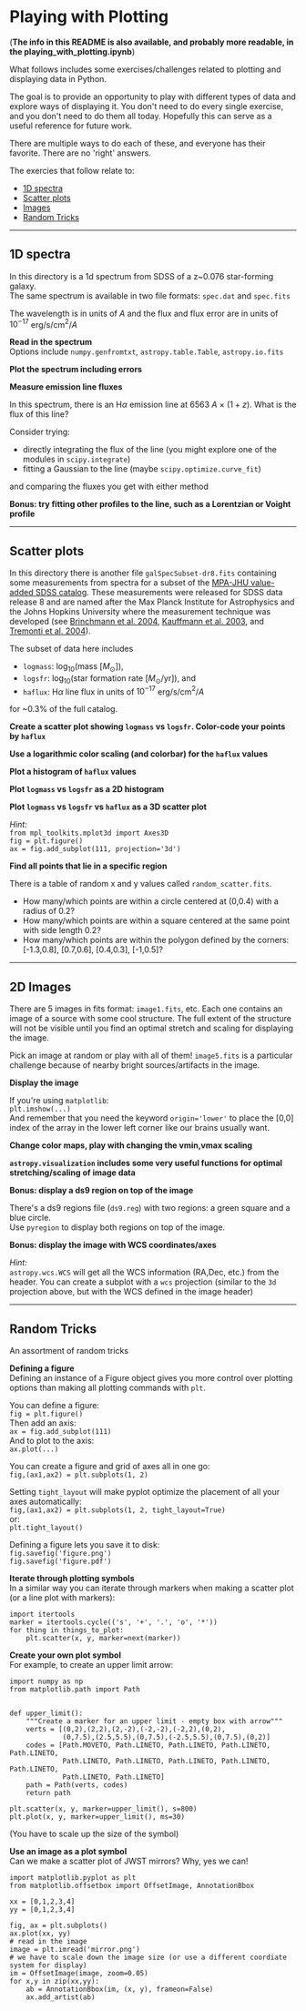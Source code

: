 # Playing with Plotting

(**The info in this README is also available, and probably more readable, in the playing_with_plotting.ipynb**)

What follows includes some exercises/challenges related to plotting and displaying data in Python. 

The goal is to provide an opportunity to play with different types of data and explore ways of displaying it. You don't need to do every single exercise, and you don't need to do them all today. Hopefully this can serve as a useful reference for future work. 

There are multiple ways to do each of these, and everyone has their favorite. There are no 'right' answers.

The exercies that follow relate to:  
- [1D spectra](#1dspectra)
- [Scatter plots](#scatter)
- [Images](#image)
- [Random Tricks](#tricks)

---

<a id='1dspectra'></a>
## 1D spectra

In this directory is a 1d spectrum from SDSS of a z~0.076 star-forming galaxy.  
The same spectrum is available in two file formats: `spec.dat` and `spec.fits`  

The wavelength is in units of $A$ and the flux and flux error are in units of $10^{-17}$ erg/s/cm$^2$/$A$

**Read in the spectrum**  
Options include `numpy.genfromtxt`, `astropy.table.Table`, `astropy.io.fits`

**Plot the spectrum including errors**

**Measure emission line fluxes**  

In this spectrum, there is an H$\alpha$ emission line at 6563 $A$ $\times$ $(1+z)$. What is the flux of this line?

Consider trying:
- directly integrating the flux of the line (you might explore one of the modules in `scipy.integrate`)
- fitting a Gaussian to the line (maybe `scipy.optimize.curve_fit`)

and comparing the fluxes you get with either method

**Bonus: try fitting other profiles to the line, such as a Lorentzian or Voight profile**


---
<a id='scatter'></a>
## Scatter plots

In this directory there is another file `galSpecSubset-dr8.fits` containing some measurements from spectra for a subset of the [MPA-JHU value-added SDSS catalog](https://www.sdss.org/dr12/spectro/galaxy_mpajhu/). These measurements were released for SDSS data release 8 and are named after the Max Planck Institute for Astrophysics and the Johns Hopkins University where the measurement technique was developed (see [Brinchmann et al. 2004](http://adsabs.harvard.edu/abs/2004MNRAS.351.1151B), [Kauffmann et al. 2003](http://adsabs.harvard.edu/abs/2003MNRAS.341...33K), and [Tremonti et al. 2004](http://adsabs.harvard.edu/abs/2004ApJ...613..898T)).

The subset of data here includes
- `logmass`: log$_{10}$(mass [$M_{\odot}$]),
- `logsfr`: log$_{10}$(star formation rate [$M_{\odot}$/yr]), and 
- `haflux`: H$\alpha$ line flux in units of $10^{-17}$ erg/s/cm$^2$/$A$ 

for ~0.3% of the full catalog. 


**Create a scatter plot showing `logmass` vs `logsfr`. Color-code your points by `haflux`**

**Use a logarithmic color scaling (and colorbar) for the `haflux` values**

**Plot a histogram of `haflux` values**

**Plot `logmass` vs `logsfr` as a 2D histogram**

**Plot `logmass` vs `logsfr` vs `haflux` as a 3D scatter plot**

_Hint:_   
`from mpl_toolkits.mplot3d import Axes3D`  
`fig = plt.figure()`  
`ax = fig.add_subplot(111, projection='3d')`


**Find all points that lie in a specific region**

There is a table of random x and y values called `random_scatter.fits`.

- How many/which points are within a circle centered at (0,0.4) with a radius of 0.2?
- How many/which points are within a square centered at the same point with side length 0.2?
- How many/which points are within the polygon defined by the corners: [-1.3,0.8], [0.7,0.6], [0.4,0.3], [-1,0.5]? 


---
<a id='image'></a>
## 2D Images

There are 5 images in fits format: `image1.fits`, etc. Each one contains an image of a source with some cool structure. The full extent of the structure will not be visible until you find an optimal stretch and scaling for displaying the image. 

Pick an image at random or play with all of them! `image5.fits` is a particular challenge because of nearby bright sources/artifacts in the image. 


**Display the image**

If you're using `matplotlib`:  
`plt.imshow(...)`  
And remember that you need the keyword `origin='lower'` to place the [0,0] index of the array in the lower left corner like our brains usually want.


**Change color maps, play with changing the vmin,vmax scaling**


**`astropy.visualization` includes some very useful functions for optimal stretching/scaling of image data**


**Bonus: display a ds9 region on top of the image**

There's a ds9 regions file (`ds9.reg`) with two regions: a green square and a blue circle.    
Use `pyregion` to display both regions on top of the image.


**Bonus: display the image with WCS coordinates/axes**

_Hint:_  
`astropy.wcs.WCS` will get all the WCS information (RA,Dec, etc.) from the header. You can create a subplot with a `wcs` projection (similar to the `3d` projection above, but with the WCS defined in the image header)


---
<a id='tricks'></a>
## Random Tricks

An assortment of random tricks

**Defining a figure**  
Defining an instance of a Figure object gives you more control over plotting options than making all plotting commands with `plt`. 

You can define a figure:  
`fig = plt.figure()`  
Then add an axis:  
`ax = fig.add_subplot(111)`  
And to plot to the axis:  
`ax.plot(...)`

You can create a figure and grid of axes all in one go:  
`fig,(ax1,ax2) = plt.subplots(1, 2)`

Setting `tight_layout` will make pyplot optimize the placement of all your axes automatically:  
`fig,(ax1,ax2) = plt.subplots(1, 2, tight_layout=True)`  
or:  
`plt.tight_layout()`

Defining a figure lets you save it to disk:  
`fig.savefig('figure.png')`  
`fig.savefig('figure.pdf')`


**Iterate through plotting symbols**  
In a similar way you can iterate through markers when making a scatter plot (or a line plot with markers):

```
import itertools
marker = itertools.cycle(('s', '+', '.', 'o', '*')) 
for thing in things_to_plot:
    plt.scatter(x, y, marker=next(marker))
```


**Create your own plot symbol**  
For example, to create an upper limit arrow:  

```
import numpy as np
from matplotlib.path import Path


def upper_limit():
    """Create a marker for an upper limit - empty box with arrow"""
    verts = [(0,2),(2,2),(2,-2),(-2,-2),(-2,2),(0,2),
             (0,7.5),(2.5,5.5),(0,7.5),(-2.5,5.5),(0,7.5),(0,2)]
    codes = [Path.MOVETO, Path.LINETO, Path.LINETO, Path.LINETO, Path.LINETO,
             Path.LINETO, Path.LINETO, Path.LINETO, Path.LINETO, Path.LINETO,
             Path.LINETO, Path.LINETO]
    path = Path(verts, codes)
    return path
    
plt.scatter(x, y, marker=upper_limit(), s=800)
plt.plot(x, y, marker=upper_limit(), ms=30)
```
(You have to scale up the size of the symbol)


**Use an image as a plot symbol**  
Can we make a scatter plot of JWST mirrors? Why, yes we can!  

```
import matplotlib.pyplot as plt
from matplotlib.offsetbox import OffsetImage, AnnotationBbox

xx = [0,1,2,3,4]
yy = [0,1,2,3,4]

fig, ax = plt.subplots()
ax.plot(xx, yy)
# read in the image
image = plt.imread('mirror.png')
# we have to scale down the image size (or use a different coordiate system for display)
im = OffsetImage(image, zoom=0.05)
for x,y in zip(xx,yy):
    ab = AnnotationBbox(im, (x, y), frameon=False)
    ax.add_artist(ab)
```
